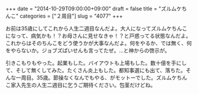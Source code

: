 +++
date = "2014-10-29T09:00:00+09:00"
draft = false
title = "ズルムケちんこ"
categories = ["２周目"]
slug = "4077"
+++

お前は35歳にしてこれから人生二週目なんだよ。大人になってズルムケちんこになって、病気かも！？お母さんに見せなきゃ！？と戸惑ってる状態なんだよ。これからはそのちんこをどう使うかが大事なんだよ。何をやるか、では無く、何をやらないか。ジョブズぱいせんも言ってたぜ。…と神からの啓示が。

引きこもりもやった。起業もした。バイアウトも上場もした。数十億を手にして、そして無くしてみた。たくさん炎上もした。都知事選にも出て、落ちた。そんな一周目。35歳。節操なくなんでもやる、がモットーでした。ズルムケちんこ家入先生の人生二週目に乞うご期待ください。包茎だけどね。
